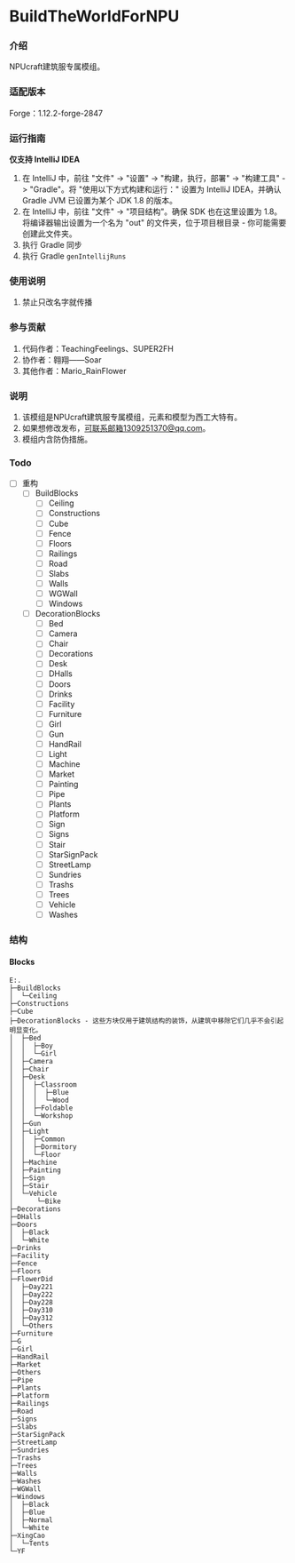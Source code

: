 # BuildTheWorldForNPU

### 介绍
NPUcraft建筑服专属模组。

### 适配版本
Forge：1.12.2-forge-2847

### 运行指南
**仅支持 IntelliJ IDEA**
1. 在 IntelliJ 中，前往 "文件" -> "设置" -> "构建，执行，部署" -> "构建工具" -> "Gradle"。将 "使用以下方式构建和运行：" 设置为 IntelliJ IDEA，并确认 Gradle JVM 已设置为某个 JDK 1.8 的版本。
2. 在 IntelliJ 中，前往 "文件" -> "项目结构"。确保 SDK 也在这里设置为 1.8。将编译器输出设置为一个名为 "out" 的文件夹，位于项目根目录 - 你可能需要创建此文件夹。
3. 执行 Gradle 同步
4. 执行 Gradle `genIntellijRuns`

### 使用说明

1.  禁止只改名字就传播

### 参与贡献

1.  代码作者：TeachingFeelings、SUPER2FH
2.  协作者：翱翔——Soar
3.  其他作者：Mario_RainFlower

### 说明

1.  该模组是NPUcraft建筑服专属模组，元素和模型为西工大特有。
2.  如果想修改发布，可联系邮箱1309251370@qq.com。
3.  模组内含防伪措施。

### Todo
- [ ] 重构
  - [ ] BuildBlocks
    - [ ] Ceiling
    - [ ] Constructions
    - [ ] Cube
    - [ ] Fence
    - [ ] Floors
    - [ ] Railings
    - [ ] Road
    - [ ] Slabs
    - [ ] Walls
    - [ ] WGWall
    - [ ] Windows
  - [ ] DecorationBlocks
    - [ ] Bed
    - [ ] Camera
    - [ ] Chair
    - [ ] Decorations
    - [ ] Desk
    - [ ] DHalls
    - [ ] Doors
    - [ ] Drinks
    - [ ] Facility
    - [ ] Furniture
    - [ ] Girl
    - [ ] Gun
    - [ ] HandRail
    - [ ] Light
    - [ ] Machine
    - [ ] Market
    - [ ] Painting
    - [ ] Pipe
    - [ ] Plants
    - [ ] Platform
    - [ ] Sign
    - [ ] Signs
    - [ ] Stair
    - [ ] StarSignPack
    - [ ] StreetLamp
    - [ ] Sundries
    - [ ] Trashs
    - [ ] Trees
    - [ ] Vehicle
    - [ ] Washes

### 结构
#### Blocks
```shell
E:.
├─BuildBlocks
│  └─Ceiling
├─Constructions
├─Cube
├─DecorationBlocks - 这些方块仅用于建筑结构的装饰，从建筑中移除它们几乎不会引起明显变化。
│  ├─Bed
│  │  ├─Boy
│  │  └─Girl
│  ├─Camera
│  ├─Chair
│  ├─Desk
│  │  ├─Classroom
│  │  │  ├─Blue
│  │  │  └─Wood
│  │  ├─Foldable
│  │  └─Workshop
│  ├─Gun
│  ├─Light
│  │  ├─Common
│  │  ├─Dormitory
│  │  └─Floor
│  ├─Machine
│  ├─Painting
│  ├─Sign
│  ├─Stair
│  └─Vehicle
│      └─Bike
├─Decorations
├─DHalls
├─Doors
│  ├─Black
│  └─White
├─Drinks
├─Facility
├─Fence
├─Floors
├─FlowerDid
│  ├─Day221
│  ├─Day222
│  ├─Day228
│  ├─Day310
│  ├─Day312
│  └─Others
├─Furniture
├─G
├─Girl
├─HandRail
├─Market
├─Others
├─Pipe
├─Plants
├─Platform
├─Railings
├─Road
├─Signs
├─Slabs
├─StarSignPack
├─StreetLamp
├─Sundries
├─Trashs
├─Trees
├─Walls
├─Washes
├─WGWall
├─Windows
│  ├─Black
│  ├─Blue
│  ├─Normal
│  └─White
├─XingCao
│  └─Tents
└─YF
```
